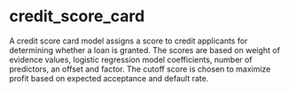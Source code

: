 # credit_score_card
A credit score card model assigns a score to credit applicants for determining whether a loan is granted. The scores are based on weight of evidence values, logistic regression model coefficients, number of predictors, an offset and factor. The cutoff score is chosen to maximize profit based on expected acceptance and default rate.
